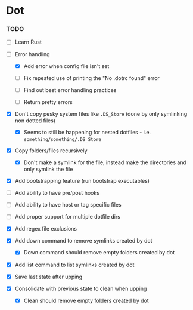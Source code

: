 # Dot

### TODO

- [ ] Learn Rust
- [ ] Error handling
  - [x] Add error when config file isn't set
  - [ ] Fix repeated use of printing the "No .dotrc found" error
  - [ ] Find out best error handling practices
  - [ ] Return pretty errors


- [x] Don't copy pesky system files like `.DS_Store` (done by only symlinking
  non dotted files)
  - [x] Seems to still be happening for nested dotfiles - i.e.
        `something/something/.DS_Store`
- [x] Copy folders/files recursively
  - [x] Don't make a symlink for the file, instead make the directories and only
    symlink the file


- [x] Add bootstrapping feature (run bootstrap executables)
- [ ] Add ability to have pre/post hooks
- [ ] Add ability to have host or tag specific files
- [ ] Add proper support for multiple dotfile dirs


- [x] Add regex file exclusions

- [x] Add down command to remove symlinks created by dot
  - [x] Down command should remove empty folders created by dot
- [x] Add list command to list symlinks created by dot


- [x] Save last state after upping
- [x] Consolidate with previous state to clean when upping
  - [x] Clean should remove empty folders created by dot
